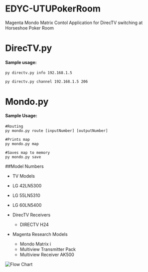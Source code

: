 EDYC-UTUPokerRoom
=================

Magenta Mondo Matrix Contol Application for DirecTV switching at Horseshoe Poker Room

DirecTV.py
==========

#### Sample usage:
```
py directv.py info 192.168.1.5
```
```
py directv.py channel 192.168.1.5 206
```

Mondo.py
========

#### Sample Usage:

```
#Routing
py mondo.py route [inputNumber] [outputNumber]
```
```
#Prints map
py mondo.py map
```
```
#Saves map to memory
py mondo.py save
```

##Model Numbers
 + TV Models
  + LG 42LN5300
  + LG 55LN5310
  + LG 60LN5400

+ DirecTV Receivers
  + DIRECTV H24

+ Magenta Research Models
  + Mondo Matrix i
  + Multiview Transmitter Pack
  + Multiview Receiver AK500

![Flow Chart](https://raw.githubusercontent.com/nickpetty/EDYC-UTUPokerRoom/master/Poker%20Room%20Control%20System%20-%20New%20Page.png)
